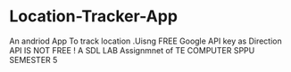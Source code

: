 # Location-Tracker-App

An andriod App To track location .Uisng FREE Google API key as Direction API IS NOT FREE  !
A SDL LAB Assignmnet of TE COMPUTER SPPU SEMESTER 5
